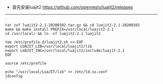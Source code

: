 - 首先安装luajit2 https://github.com/openresty/luajit2/releases

----------
	`
	tar zxf luajit2-2.1-20200102.tar.gz && cd luajit2-2.1-20200102  
    make && make install PREFIX=/usr/local/luajit2-2.1  
    cd /usr/local/ && ln -sf luajit2-2.1 luajit2  

    tee /etc/profile.d/luajit2.sh <<-EOF  
    export LUAJIT_LIB=/usr/local/luajit2/lib  
    export LUAJIT_INC=/usr/local/luajit2/include/luajit-2.1  
    EOF  

    source /etc/profile  

    echo "/usr/local/LuaJIT/lib" >> /etc/ld.so.conf  
    ldconfig
	`

